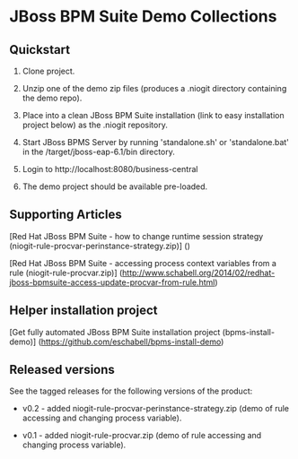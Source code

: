 JBoss BPM Suite Demo Collections
================================

Quickstart
----------

1. Clone project.

2. Unzip one of the demo zip files (produces a .niogit directory containing the demo repo).

3. Place into a clean JBoss BPM Suite installation (link to easy installation project below) as the .niogit repository.

4. Start JBoss BPMS Server by running 'standalone.sh' or 'standalone.bat' in the <path-to-project>/target/jboss-eap-6.1/bin directory.

5. Login to http://localhost:8080/business-central

6. The demo project should be available pre-loaded.


Supporting Articles
-------------------

[Red Hat JBoss BPM Suite - how to change runtime session strategy (niogit-rule-procvar-perinstance-strategy.zip)] ()

[Red Hat JBoss BPM Suite - accessing process context variables from a rule (niogit-rule-procvar.zip)] (http://www.schabell.org/2014/02/redhat-jboss-bpmsuite-access-update-procvar-from-rule.html)


Helper installation project
---------------------------

[Get fully automated JBoss BPM Suite installation project (bpms-install-demo)] (https://github.com/eschabell/bpms-install-demo)


Released versions
-----------------

See the tagged releases for the following versions of the product:

- v0.2 - added niogit-rule-procvar-perinstance-strategy.zip (demo of rule accessing and changing process variable).

- v0.1 - added niogit-rule-procvar.zip (demo of rule accessing and changing process variable).

